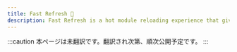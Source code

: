 ```yaml
---
title: Fast Refresh 🚧
description: Fast Refresh is a hot module reloading experience that gives you instantaneous feedback on edits made to your React components.
---
```


:::caution
本ページは未翻訳です。翻訳され次第、順次公開予定です。
:::

